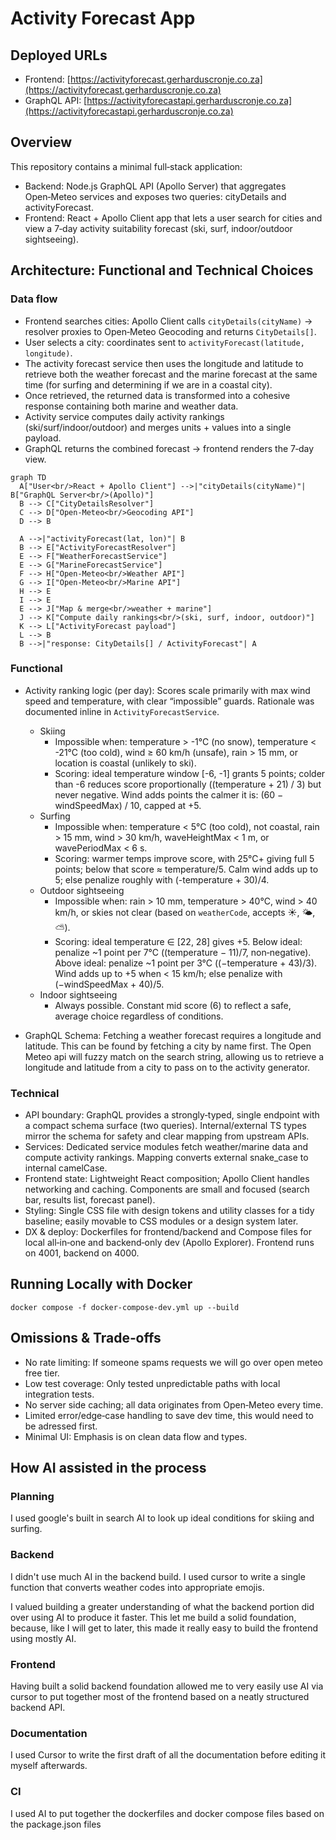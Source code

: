 # Activity Forecast App

## Deployed URLs
- Frontend: [https://activityforecast.gerharduscronje.co.za](https://activityforecast.gerharduscronje.co.za)
- GraphQL API: [https://activityforecastapi.gerharduscronje.co.za](https://activityforecastapi.gerharduscronje.co.za)

## Overview
This repository contains a minimal full‑stack application:
- Backend: Node.js GraphQL API (Apollo Server) that aggregates Open‑Meteo services and exposes two queries: cityDetails and activityForecast.
- Frontend: React + Apollo Client app that lets a user search for cities and view a 7‑day activity suitability forecast (ski, surf, indoor/outdoor sightseeing).

## Architecture: Functional and Technical Choices

### Data flow

- Frontend searches cities: Apollo Client calls `cityDetails(cityName)` → resolver proxies to Open‑Meteo Geocoding and returns `CityDetails[]`.
- User selects a city: coordinates sent to `activityForecast(latitude, longitude)`.
- The activity forecast service then uses the longitude and latitude to retrieve both the weather forecast and the marine forecast at the same time (for surfing and determining if we are in a coastal city).
- Once retrieved, the returned data is transformed into a cohesive response containing both marine and weather data.
- Activity service computes daily activity rankings (ski/surf/indoor/outdoor) and merges units + values into a single payload.
- GraphQL returns the combined forecast → frontend renders the 7‑day view.

```mermaid
graph TD
  A["User<br/>React + Apollo Client"] -->|"cityDetails(cityName)"| B["GraphQL Server<br/>(Apollo)"]
  B --> C["CityDetailsResolver"]
  C --> D["Open-Meteo<br/>Geocoding API"]
  D --> B

  A -->|"activityForecast(lat, lon)"| B
  B --> E["ActivityForecastResolver"]
  E --> F["WeatherForecastService"]
  E --> G["MarineForecastService"]
  F --> H["Open-Meteo<br/>Weather API"]
  G --> I["Open-Meteo<br/>Marine API"]
  H --> E
  I --> E
  E --> J["Map & merge<br/>weather + marine"]
  J --> K["Compute daily rankings<br/>(ski, surf, indoor, outdoor)"]
  K --> L["ActivityForecast payload"]
  L --> B
  B -->|"response: CityDetails[] / ActivityForecast"| A
```

### Functional
- Activity ranking logic (per day): Scores scale primarily with max wind speed and temperature, with clear “impossible” guards. Rationale was documented inline in `ActivityForecastService`.
  - Skiing
    - Impossible when: temperature > -1°C (no snow), temperature < -21°C (too cold), wind ≥ 60 km/h (unsafe), rain > 15 mm, or location is coastal (unlikely to ski).
    - Scoring: ideal temperature window [-6, -1] grants 5 points; colder than -6 reduces score proportionally ((temperature + 21) / 3) but never negative. Wind adds points the calmer it is: (60 − windSpeedMax) / 10, capped at +5.
  - Surfing
    - Impossible when: temperature < 5°C (too cold), not coastal, rain > 15 mm, wind > 30 km/h, waveHeightMax < 1 m, or wavePeriodMax < 6 s.
    - Scoring: warmer temps improve score, with 25°C+ giving full 5 points; below that score ≈ temperature/5. Calm wind adds up to 5; else penalize roughly with (-temperature + 30)/4.
  - Outdoor sightseeing
    - Impossible when: rain > 10 mm, temperature > 40°C, wind > 40 km/h, or skies not clear (based on `weatherCode`, accepts ☀️, 🌤️, ⛅).
    - Scoring: ideal temperature ∈ [22, 28] gives +5. Below ideal: penalize ~1 point per 7°C ((temperature − 11)/7, non‑negative). Above ideal: penalize ~1 point per 3°C ((−temperature + 43)/3). Wind adds up to +5 when < 15 km/h; else penalize with (−windSpeedMax + 40)/5.
  - Indoor sightseeing
    - Always possible. Constant mid score (6) to reflect a safe, average choice regardless of conditions.

- GraphQL Schema: Fetching a weather forecast requires a longitude and latitude. This can be found by fetching a city by name first. The Open Meteo api will fuzzy match on the search string, allowing us to retrieve a longitude and latitude from a city to pass on to the activity generator.

### Technical
- API boundary: GraphQL provides a strongly‑typed, single endpoint with a compact schema surface (two queries). Internal/external TS types mirror the schema for safety and clear mapping from upstream APIs.
- Services: Dedicated service modules fetch weather/marine data and compute activity rankings. Mapping converts external snake_case to internal camelCase.
- Frontend state: Lightweight React composition; Apollo Client handles networking and caching. Components are small and focused (search bar, results list, forecast panel).
- Styling: Single CSS file with design tokens and utility classes for a tidy baseline; easily movable to CSS modules or a design system later.
- DX & deploy: Dockerfiles for frontend/backend and Compose files for local all‑in‑one and backend‑only dev (Apollo Explorer). Frontend runs on 4001, backend on 4000.

## Running Locally with Docker

`docker compose -f docker-compose-dev.yml up --build`

## Omissions & Trade‑offs
- No rate limiting: If someone spams requests we will go over open meteo free tier.
- Low test coverage: Only tested unpredictable paths with local integration tests.
- No server side caching; all data originates from Open‑Meteo every time.
- Limited error/edge‑case handling to save dev time, this would need to be adressed first.
- Minimal UI: Emphasis is on clean data flow and types.

## How AI assisted in the process

### Planning
I used google's built in search AI to look up ideal conditions for skiing and surfing.

### Backend
I didn't use much AI in the backend build. I used cursor to write a single function that converts weather codes into appropriate emojis.

I valued building a greater understanding of what the backend portion did over using AI to produce it faster. This let me build a solid foundation, because, like I will get to later, this made it really easy to build the frontend using mostly AI.

### Frontend
Having built a solid backend foundation allowed me to very easily use AI via cursor to put together most of the frontend based on a neatly structured backend API.

### Documentation
I used Cursor to write the first draft of all the documentation before editing it myself afterwards.

### CI
I used AI to put together the dockerfiles and docker compose files based on the package.json files
